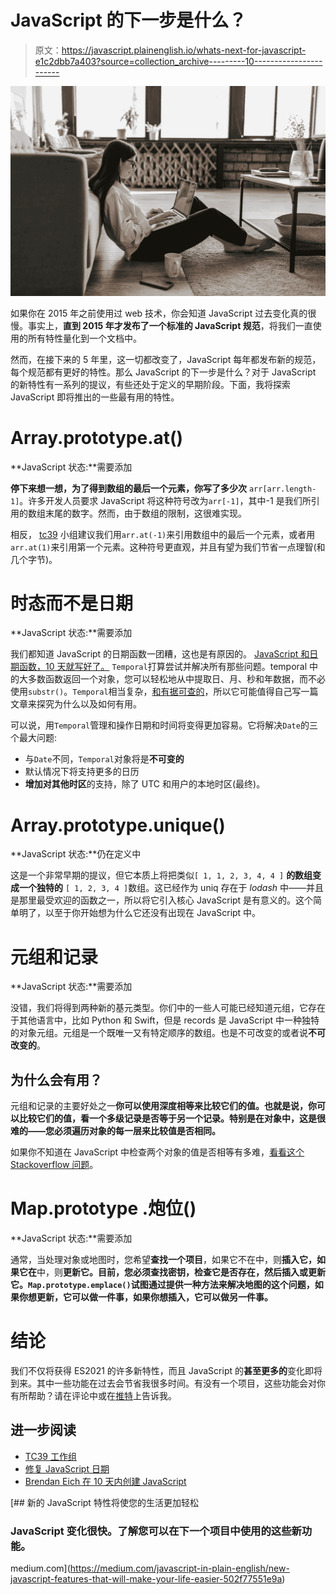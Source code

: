 # JavaScript 的下一步是什么？

> 原文：<https://javascript.plainenglish.io/whats-next-for-javascript-e1c2dbb7a403?source=collection_archive---------10----------------------->

![](img/019b6d4292f16bb23243b78b25dc6980.png)

如果你在 2015 年之前使用过 web 技术，你会知道 JavaScript 过去变化真的很慢。事实上，**直到 2015 年才发布了一个标准的 JavaScript 规范**，将我们一直使用的所有特性量化到一个文档中。

然而，在接下来的 5 年里，这一切都改变了，JavaScript 每年都发布新的规范，每个规范都有更好的特性。那么 JavaScript 的下一步是什么？对于 JavaScript 的新特性有一系列的提议，有些还处于定义的早期阶段。下面，我将探索 JavaScript 即将推出的一些最有用的特性。

# Array.prototype.at()

**JavaScript 状态:**需要添加

**停下来想一想，为了得到数组的最后一个元素，你写了多少次** `arr[arr.length-1]`。许多开发人员要求 JavaScript 将这种符号改为`arr[-1]`，其中-1 是我们所引用的数组末尾的数字。然而，由于数组的限制，这很难实现。

相反， [tc39](https://tc39.es/) 小组建议我们用`arr.at(-1)`来引用数组中的最后一个元素，或者用`arr.at(1)`来引用第一个元素。这种符号更直观，并且有望为我们节省一点理智(和几个字节)。

# 时态而不是日期

**JavaScript 状态:**需要添加

我们都知道 JavaScript 的日期函数一团糟，这也是有原因的。 [JavaScript 和日期函数，10 天就写好了。](https://maggiepint.com/2017/04/09/fixing-javascript-date-getting-started/) `Temporal`打算尝试并解决所有那些问题。temporal 中的大多数函数返回一个对象，您可以轻松地从中提取日、月、秒和年数据，而不必使用`substr()`。`Temporal`相当复杂，[和有据可查的](https://tc39.es/proposal-temporal/docs/)，所以它可能值得自己写一篇文章来探究为什么以及如何有用。

可以说，用`Temporal`管理和操作日期和时间将变得更加容易。它将解决`Date`的三个最大问题:

*   与`Date`不同，`Temporal`对象将是**不可变的**
*   默认情况下将支持更多的日历
*   **增加对其他时区**的支持，除了 UTC 和用户的本地时区(最终)。

# Array.prototype.unique()

**JavaScript 状态:**仍在定义中

这是一个非常早期的提议，但它本质上将把类似`[ 1, 1, 2, 3, 4, 4 ]` **的数组变成一个独特的** `[ 1, 2, 3, 4 ]`数组。这已经作为 uniq 存在于 *lodash* 中——并且是那里最受欢迎的函数之一，所以将它引入核心 JavaScript 是有意义的。这个简单明了，以至于你开始想为什么它还没有出现在 JavaScript 中。

# 元组和记录

**JavaScript 状态:**需要添加

没错，我们将得到两种新的基元类型。你们中的一些人可能已经知道元组，它存在于其他语言中，比如 Python 和 Swift，但是 records 是 JavaScript 中一种独特的对象元组。元组是一个既唯一又有特定顺序的数组。也是不可改变的或者说**不可改变的**。

## 为什么会有用？

元组和记录的主要好处之一**你可以使用深度相等来比较它们的值。也就是说，你可以比较它们的值，看一个多级记录是否等于另一个记录。特别是在对象中，这是很难的——您必须遍历对象的每一层来比较值是否相同。**

如果你不知道在 JavaScript 中检查两个对象的值是否相等有多难，[看看这个 Stackoverflow 问题](https://stackoverflow.com/questions/1068834/object-comparison-in-javascript)。

# **Map.prototype .炮位()**

**JavaScript 状态:**需要添加

通常，当处理对象或地图时，您希望**查找一个项目**，如果它不在中，则**插入它，如果它在**中，则**更新它。目前，您必须查找密钥，检查它是否存在，然后插入或更新它。`Map.prototype.emplace()`试图通过提供一种方法来解决地图的这个问题，如果你想更新，它可以做一件事，如果你想插入，它可以做另一件事。**

# 结论

我们不仅将获得 ES2021 的许多新特性，而且 JavaScript 的**甚至更多的**变化即将到来。其中一些功能在过去会节省我很多时间。有没有一个项目，这些功能会对你有所帮助？请在评论中或在[推特](https://twitter.com/smpnjn)上告诉我。

## 进一步阅读

*   [TC39 工作组](https://tc39.es/)
*   [修复 JavaScript 日期](https://maggiepint.com/2017/04/09/fixing-javascript-date-getting-started/)
*   [Brendan Eich 在 10 天内创建 JavaScript](https://thenewstack.io/brendan-eich-on-creating-javascript-in-10-days-and-what-hed-do-differently-today/)

[](https://medium.com/javascript-in-plain-english/new-javascript-features-that-will-make-your-life-easier-502f77551e9a) [## 新的 JavaScript 特性将使您的生活更加轻松

### JavaScript 变化很快。了解您可以在下一个项目中使用的这些新功能。

medium.com](https://medium.com/javascript-in-plain-english/new-javascript-features-that-will-make-your-life-easier-502f77551e9a)